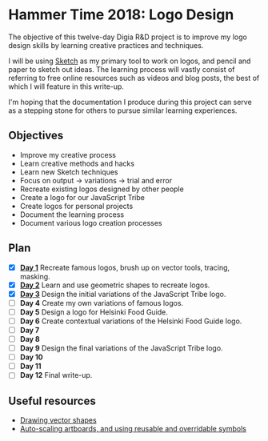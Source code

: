 # Hammer Time 2018: Logo Design

The objective of this twelve-day Digia R&D project is to improve my logo design skills by learning creative practices and techniques.

I will be using [Sketch](https://www.sketchapp.com) as my primary tool to work on logos, and pencil and paper to sketch out ideas. The learning process will vastly consist of referring to free online resources such as videos and blog posts, the best of which I will feature in this write-up.

I'm hoping that the documentation I produce during this project can serve as a stepping stone for others to pursue similar learning experiences.

## Objectives

- Improve my creative process
- Learn creative methods and hacks
- Learn new Sketch techniques
- Focus on output -> variations -> trial and error
- Recreate existing logos designed by other people
- Create a logo for our JavaScript Tribe
- Create logos for personal projects
- Document the learning process
- Document various logo creation processes

## Plan

- [x] [**Day 1**](docs/day-01.md) Recreate famous logos, brush up on vector tools, tracing, masking.
- [x] [**Day 2**](docs/day-02.md) Learn and use geometric shapes to recreate logos.
- [x] [**Day 3**](docs/day-03.md) Design the initial variations of the JavaScript Tribe logo.
- [ ] **Day 4** Create my own variations of famous logos.
- [ ] **Day 5** Design a logo for Helsinki Food Guide.
- [ ] **Day 6** Create contextual variations of the Helsinki Food Guide logo.
- [ ] **Day 7**
- [ ] **Day 8**
- [ ] **Day 9** Design the final variations of the JavaScript Tribe logo.
- [ ] **Day 10**
- [ ] **Day 11**
- [ ] **Day 12** Final write-up.

## Useful resources

- [Drawing vector shapes](https://www.youtube.com/watch?v=GWueR0dgt2A)
- [Auto-scaling artboards, and using reusable and overridable symbols](https://www.youtube.com/watch?v=73rxh6tiWbU)
